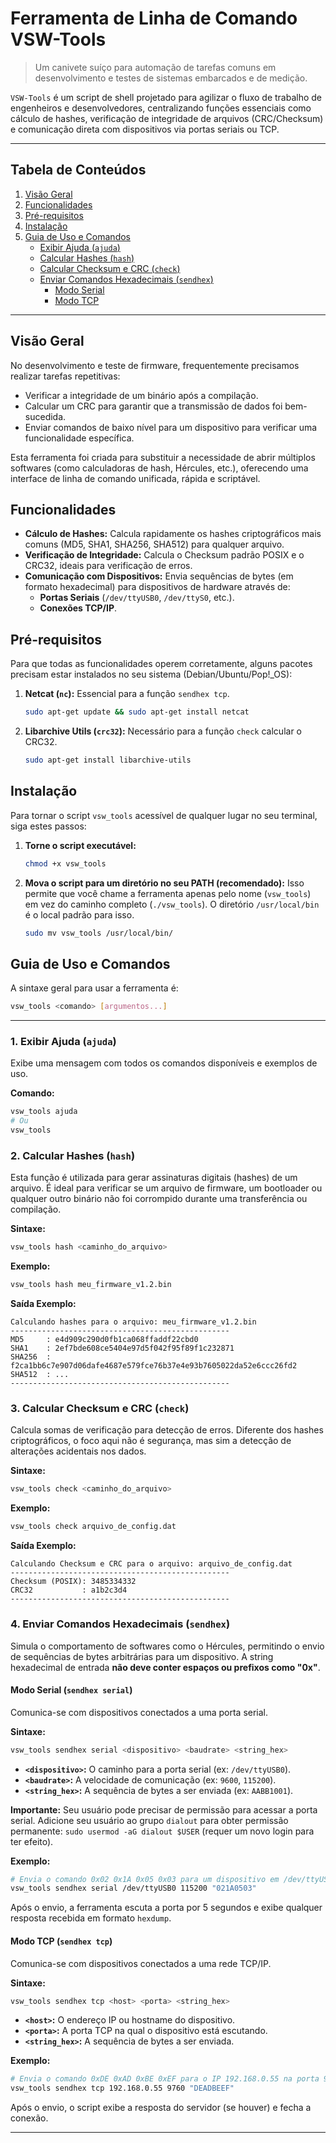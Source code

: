 # Ferramenta de Linha de Comando VSW-Tools

> Um canivete suíço para automação de tarefas comuns em desenvolvimento e testes de sistemas embarcados e de medição.

`VSW-Tools` é um script de shell projetado para agilizar o fluxo de trabalho de engenheiros e desenvolvedores, centralizando funções essenciais como cálculo de hashes, verificação de integridade de arquivos (CRC/Checksum) e comunicação direta com dispositivos via portas seriais ou TCP.

---

## Tabela de Conteúdos

1.  [Visão Geral](#visão-geral)
2.  [Funcionalidades](#funcionalidades)
3.  [Pré-requisitos](#pré-requisitos)
4.  [Instalação](#instalação)
5.  [Guia de Uso e Comandos](#guia-de-uso-e-comandos)
    -   [Exibir Ajuda (`ajuda`)](#1-exibir-ajuda-ajuda)
    -   [Calcular Hashes (`hash`)](#2-calcular-hashes-hash)
    -   [Calcular Checksum e CRC (`check`)](#3-calcular-checksum-e-crc-check)
    -   [Enviar Comandos Hexadecimais (`sendhex`)](#4-enviar-comandos-hexadecimais-sendhex)
        -   [Modo Serial](#modo-serial-sendhex-serial)
        -   [Modo TCP](#modo-tcp-sendhex-tcp)

---

## Visão Geral

No desenvolvimento e teste de firmware, frequentemente precisamos realizar tarefas repetitivas:
-   Verificar a integridade de um binário após a compilação.
-   Calcular um CRC para garantir que a transmissão de dados foi bem-sucedida.
-   Enviar comandos de baixo nível para um dispositivo para verificar uma funcionalidade específica.

Esta ferramenta foi criada para substituir a necessidade de abrir múltiplos softwares (como calculadoras de hash, Hércules, etc.), oferecendo uma interface de linha de comando unificada, rápida e scriptável.

## Funcionalidades

-   **Cálculo de Hashes:** Calcula rapidamente os hashes criptográficos mais comuns (MD5, SHA1, SHA256, SHA512) para qualquer arquivo.
-   **Verificação de Integridade:** Calcula o Checksum padrão POSIX e o CRC32, ideais para verificação de erros.
-   **Comunicação com Dispositivos:** Envia sequências de bytes (em formato hexadecimal) para dispositivos de hardware através de:
    -   **Portas Seriais** (`/dev/ttyUSB0`, `/dev/ttyS0`, etc.).
    -   **Conexões TCP/IP**.

## Pré-requisitos

Para que todas as funcionalidades operem corretamente, alguns pacotes precisam estar instalados no seu sistema (Debian/Ubuntu/Pop!_OS):

1.  **Netcat (`nc`):** Essencial para a função `sendhex tcp`.
    ```bash
    sudo apt-get update && sudo apt-get install netcat
    ```
2.  **Libarchive Utils (`crc32`):** Necessário para a função `check` calcular o CRC32.
    ```bash
    sudo apt-get install libarchive-utils
    ```

## Instalação

Para tornar o script `vsw_tools` acessível de qualquer lugar no seu terminal, siga estes passos:

1.  **Torne o script executável:**
    ```bash
    chmod +x vsw_tools
    ```

2.  **Mova o script para um diretório no seu PATH (recomendado):**
    Isso permite que você chame a ferramenta apenas pelo nome (`vsw_tools`) em vez do caminho completo (`./vsw_tools`). O diretório `/usr/local/bin` é o local padrão para isso.
    ```bash
    sudo mv vsw_tools /usr/local/bin/
    ```

## Guia de Uso e Comandos

A sintaxe geral para usar a ferramenta é:

```bash
vsw_tools <comando> [argumentos...]
```

---

### 1. Exibir Ajuda (`ajuda`)

Exibe uma mensagem com todos os comandos disponíveis e exemplos de uso.

**Comando:**
```bash
vsw_tools ajuda
# Ou
vsw_tools
```

### 2. Calcular Hashes (`hash`)

Esta função é utilizada para gerar assinaturas digitais (hashes) de um arquivo. É ideal para verificar se um arquivo de firmware, um bootloader ou qualquer outro binário não foi corrompido durante uma transferência ou compilação.

**Sintaxe:**
```bash
vsw_tools hash <caminho_do_arquivo>
```

**Exemplo:**
```bash
vsw_tools hash meu_firmware_v1.2.bin
```

**Saída Exemplo:**
```
Calculando hashes para o arquivo: meu_firmware_v1.2.bin
-------------------------------------------------
MD5     : e4d909c290d0fb1ca068ffaddf22cbd0
SHA1    : 2ef7bde608ce5404e97d5f042f95f89f1c232871
SHA256  : f2ca1bb6c7e907d06dafe4687e579fce76b37e4e93b7605022da52e6ccc26fd2
SHA512  : ...
-------------------------------------------------
```

### 3. Calcular Checksum e CRC (`check`)

Calcula somas de verificação para detecção de erros. Diferente dos hashes criptográficos, o foco aqui não é segurança, mas sim a detecção de alterações acidentais nos dados.

**Sintaxe:**
```bash
vsw_tools check <caminho_do_arquivo>
```
**Exemplo:**
```bash
vsw_tools check arquivo_de_config.dat
```
**Saída Exemplo:**
```
Calculando Checksum e CRC para o arquivo: arquivo_de_config.dat
-------------------------------------------------
Checksum (POSIX): 3485334332
CRC32           : a1b2c3d4
-------------------------------------------------
```

### 4. Enviar Comandos Hexadecimais (`sendhex`)

Simula o comportamento de softwares como o Hércules, permitindo o envio de sequências de bytes arbitrárias para um dispositivo. A string hexadecimal de entrada **não deve conter espaços ou prefixos como "0x"**.

#### Modo Serial (`sendhex serial`)

Comunica-se com dispositivos conectados a uma porta serial.

**Sintaxe:**
```bash
vsw_tools sendhex serial <dispositivo> <baudrate> <string_hex>
```
-   **`<dispositivo>`:** O caminho para a porta serial (ex: `/dev/ttyUSB0`).
-   **`<baudrate>`:** A velocidade de comunicação (ex: `9600`, `115200`).
-   **`<string_hex>`:** A sequência de bytes a ser enviada (ex: `AABB1001`).

**Importante:** Seu usuário pode precisar de permissão para acessar a porta serial. Adicione seu usuário ao grupo `dialout` para obter permissão permanente:
`sudo usermod -aG dialout $USER` (requer um novo login para ter efeito).

**Exemplo:**
```bash
# Envia o comando 0x02 0x1A 0x05 0x03 para um dispositivo em /dev/ttyUSB0 a 115200 baud
vsw_tools sendhex serial /dev/ttyUSB0 115200 "021A0503"
```
Após o envio, a ferramenta escuta a porta por 5 segundos e exibe qualquer resposta recebida em formato `hexdump`.

#### Modo TCP (`sendhex tcp`)

Comunica-se com dispositivos conectados a uma rede TCP/IP.

**Sintaxe:**
```bash
vsw_tools sendhex tcp <host> <porta> <string_hex>
```
-   **`<host>`:** O endereço IP ou hostname do dispositivo.
-   **`<porta>`:** A porta TCP na qual o dispositivo está escutando.
-   **`<string_hex>`:** A sequência de bytes a ser enviada.

**Exemplo:**
```bash
# Envia o comando 0xDE 0xAD 0xBE 0xEF para o IP 192.168.0.55 na porta 9760
vsw_tools sendhex tcp 192.168.0.55 9760 "DEADBEEF"
```
Após o envio, o script exibe a resposta do servidor (se houver) e fecha a conexão.

---
